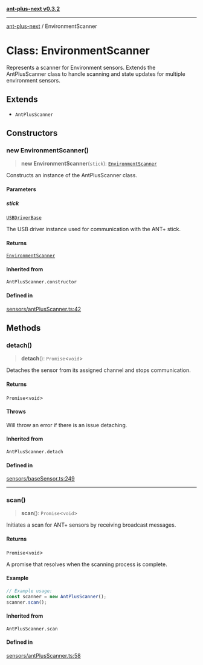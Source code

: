 [**ant-plus-next v0.3.2**](../README.md)

***

[ant-plus-next](../README.md) / EnvironmentScanner

# Class: EnvironmentScanner

Represents a scanner for Environment sensors.
Extends the AntPlusScanner class to handle scanning and state updates for multiple environment sensors.

## Extends

- `AntPlusScanner`

## Constructors

### new EnvironmentScanner()

> **new EnvironmentScanner**(`stick`): [`EnvironmentScanner`](EnvironmentScanner.md)

Constructs an instance of the AntPlusScanner class.

#### Parameters

##### stick

[`USBDriverBase`](../interfaces/USBDriverBase.md)

The USB driver instance used for communication with the ANT+ stick.

#### Returns

[`EnvironmentScanner`](EnvironmentScanner.md)

#### Inherited from

`AntPlusScanner.constructor`

#### Defined in

[sensors/antPlusScanner.ts:42](https://github.com/Benjamin-Stefan/ant-plus-next/blob/c98e5e404c47b4703ad614bf119e7be885968f1a/src/sensors/antPlusScanner.ts#L42)

## Methods

### detach()

> **detach**(): `Promise`\<`void`\>

Detaches the sensor from its assigned channel and stops communication.

#### Returns

`Promise`\<`void`\>

#### Throws

Will throw an error if there is an issue detaching.

#### Inherited from

`AntPlusScanner.detach`

#### Defined in

[sensors/baseSensor.ts:249](https://github.com/Benjamin-Stefan/ant-plus-next/blob/c98e5e404c47b4703ad614bf119e7be885968f1a/src/sensors/baseSensor.ts#L249)

***

### scan()

> **scan**(): `Promise`\<`void`\>

Initiates a scan for ANT+ sensors by receiving broadcast messages.

#### Returns

`Promise`\<`void`\>

A promise that resolves when the scanning process is complete.

#### Example

```ts
// Example usage:
const scanner = new AntPlusScanner();
scanner.scan();
```

#### Inherited from

`AntPlusScanner.scan`

#### Defined in

[sensors/antPlusScanner.ts:58](https://github.com/Benjamin-Stefan/ant-plus-next/blob/c98e5e404c47b4703ad614bf119e7be885968f1a/src/sensors/antPlusScanner.ts#L58)
